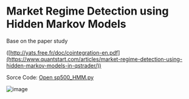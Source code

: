 # Market Regime Detection using Hidden Markov Models

Base on the paper study

([http://yats.free.fr/doc/cointegration-en.pdf](https://www.quantstart.com/articles/market-regime-detection-using-hidden-markov-models-in-qstrader/))


Sorce Code:
 [Open sp500_HMM.py](sp500_HMM.py)

![image](https://github.com/user-attachments/assets/e68917b5-bd75-4603-b724-16d194292b10)

